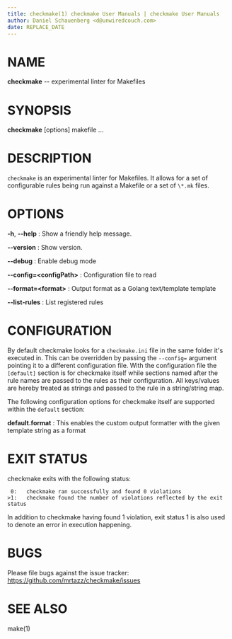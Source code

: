 ```yaml
---
title: checkmake(1) checkmake User Manuals | checkmake User Manuals
author: Daniel Schauenberg <d@unwiredcouch.com>
date: REPLACE_DATE
---
```


# NAME
**checkmake** -- experimental linter for Makefiles

# SYNOPSIS

**checkmake** \[options\] makefile ...

# DESCRIPTION
`checkmake` is an experimental linter for Makefiles. It allows for a set of
configurable rules being run against a Makefile or a set of `\*.mk` files.

# OPTIONS

**-h**, **--help**
:    Show a friendly help message.

**--version**
:    Show version.

**--debug**
:    Enable debug mode

**--config=\<configPath\>**
:    Configuration file to read

**--format=\<format\>**
:    Output format as a Golang text/template template

**--list-rules**
:    List registered rules

# CONFIGURATION
By default checkmake looks for a `checkmake.ini` file in the same folder it's
executed in. This can be overridden by passing the `--config=` argument
pointing it to a different configuration file. With the configuration file
the `[default]` section is for checkmake itself while sections named after the
rule names are passed to the rules as their configuration. All keys/values are
hereby treated as strings and passed to the rule in a string/string map.

The following configuration options for checkmake itself are supported within
the `default` section:

**default.format**
:    This enables the custom output formatter with the given template string
as a format


# EXIT STATUS
checkmake exits with the following status:

```
 0:   checkmake ran successfully and found 0 violations
>1:   checkmake found the number of violations reflected by the exit status
```

In addition to checkmake having found 1 violation, exit status 1 is also used
to denote an error in execution happening.

# BUGS
Please file bugs against the issue tracker:
https://github.com/mrtazz/checkmake/issues

# SEE ALSO
make(1)
